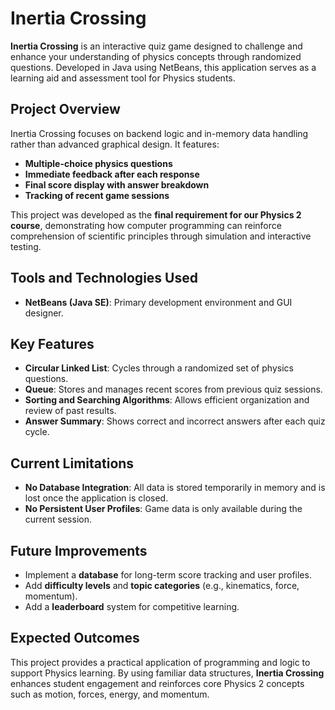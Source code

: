 # Inertia Crossing

**Inertia Crossing** is an interactive quiz game designed to challenge and enhance your understanding of physics concepts through randomized questions. Developed in Java using NetBeans, this application serves as a learning aid and assessment tool for Physics students.

## Project Overview

Inertia Crossing focuses on backend logic and in-memory data handling rather than advanced graphical design. It features:

- **Multiple-choice physics questions**
- **Immediate feedback after each response**
- **Final score display with answer breakdown**
- **Tracking of recent game sessions**

This project was developed as the **final requirement for our Physics 2 course**, demonstrating how computer programming can reinforce comprehension of scientific principles through simulation and interactive testing.

## Tools and Technologies Used

- **NetBeans (Java SE)**: Primary development environment and GUI designer.

## Key Features

- **Circular Linked List**: Cycles through a randomized set of physics questions.
- **Queue**: Stores and manages recent scores from previous quiz sessions.
- **Sorting and Searching Algorithms**: Allows efficient organization and review of past results.
- **Answer Summary**: Shows correct and incorrect answers after each quiz cycle.

## Current Limitations

- **No Database Integration**: All data is stored temporarily in memory and is lost once the application is closed.
- **No Persistent User Profiles**: Game data is only available during the current session.

## Future Improvements

- Implement a **database** for long-term score tracking and user profiles.
- Add **difficulty levels** and **topic categories** (e.g., kinematics, force, momentum).
- Add a **leaderboard** system for competitive learning.

## Expected Outcomes

This project provides a practical application of programming and logic to support Physics learning. By using familiar data structures, **Inertia Crossing** enhances student engagement and reinforces core Physics 2 concepts such as motion, forces, energy, and momentum.
